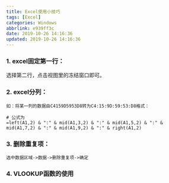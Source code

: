 ```yaml
---
title: Excel使用小技巧
tags: [Excel]
categories: Windows
abbrlink: e939ff3c
date: 2019-10-26 14:16:36
updated: 2019-10-26 14:16:36
---
```


### 1. excel固定第一行：
选择第二行，点击视图里的冻结窗口即可。

### 2. excel分列：
	如：将某一列的数据由C4159D5953D8转为C4:15:9D:59:53:D8格式：
```shell
# 公式为
=left(A1,2) & ":" & mid(A1,3,2) & ":" & mid(A1,5,2) & ":" & mid(A1,7,2) & ":" & mid(A1,9,2) & ":" & right(A1,2)
```
### 3. 删除重复项：
    选中数据区域->数据->删除重复项->确定
    
### 4. VLOOKUP函数的使用